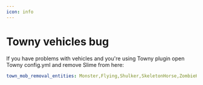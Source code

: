 ```yaml
---
icon: info
---
```


# Towny vehicles bug


<Warning>
If you have problems with vehicles and you're using Towny plugin open Towny config.yml and remove Slime from here:
</Warning>


```yaml
town_mob_removal_entities: Monster,Flying,Shulker,SkeletonHorse,ZombieHorse
```